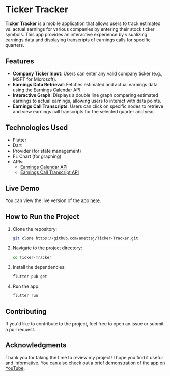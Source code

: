
# Ticker Tracker

**Ticker Tracker** is a mobile application that allows users to track estimated vs. actual earnings for various companies by entering their stock ticker symbols. This app provides an interactive experience by visualizing earnings data and displaying transcripts of earnings calls for specific quarters.

## Features

- **Company Ticker Input**: Users can enter any valid company ticker (e.g., MSFT for Microsoft).
- **Earnings Data Retrieval**: Fetches estimated and actual earnings data using the Earnings Calendar API.
- **Interactive Graph**: Displays a double line graph comparing estimated earnings to actual earnings, allowing users to interact with data points.
- **Earnings Call Transcripts**: Users can click on specific nodes to retrieve and view earnings call transcripts for the selected quarter and year.

## Technologies Used

- Flutter
- Dart
- Provider (for state management)
- FL Chart (for graphing)
- APIs:
  - [Earnings Calendar API](https://api-ninjas.com/api/earningscalendar)
  - [Earnings Call Transcript API](https://api-ninjas.com/api/earningscalltranscript)

## Live Demo

You can view the live version of the app [here](https://anettaj.in/Ticker-Tracker/).

## How to Run the Project

1. Clone the repository:
   ```bash
   git clone https://github.com/anettaj/Ticker-Tracker.git
   ```
2. Navigate to the project directory:
   ```bash
   cd Ticker-Tracker
   ```
3. Install the dependencies:
   ```bash
   flutter pub get
   ```
4. Run the app:
   ```bash
   flutter run
   ```

## Contributing

If you'd like to contribute to the project, feel free to open an issue or submit a pull request.

## Acknowledgments

Thank you for taking the time to review my project! I hope you find it useful and informative. You can also check out a brief demonstration of the app on [YouTube](https://youtube.com/shorts/3VZKtRWOUU8).


